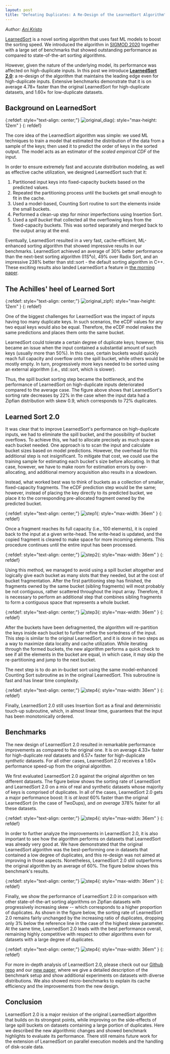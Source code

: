 ```yaml
---
layout: post
title: "Defeating Duplicates: A Re-Design of the LearnedSort Algorithm"
---
```


*Author: [Ani Kristo](https://anikristo.com)*

[LearnedSort](https://github.com/learnedsystems/LearnedSort) is a novel sorting algorithm that uses fast ML models to boost the sorting speed. We introduced the algorithm in [SIGMOD 2020](https://dl.acm.org/doi/10.1145/3318464.3389752) together with a large set of benchmarks that showed outstanding performance as compared to state-of-the-art sorting algorithms. 

However, given the nature of the underlying model, its performance was affected on high-duplicate inputs. In this post we introduce [**LearnedSort 2.0**](https://arxiv.org/abs/2107.03290): a re-design of the algorithm that maintains the leading edge even for high-duplicate inputs. Extensive benchmarks demonstrate that it is on average 4.78× faster than the original LearnedSort for high-duplicate datasets, and 1.60× for low-duplicate datasets.



## Background on LearnedSort

{:refdef: style="text-align: center;"}
![original_diag](/assets/learnedsort/original_diag.png){: style="max-height: 12em" }
{: refdef}

The core idea of the LearnedSort algorithm was simple: we used ML techniques to train a model that estimated the distribution of the data from a sample of the keys; then used it to predict the order of keys in the sorted output. The model acts as an estimator of the *scaled empirical CDF* of the input.

In order to ensure extremely fast and accurate distribution modeling, as well as effective cache utilization, we designed LearnedSort such that it:

1. Partitioned input keys into fixed-capacity buckets based on the predicted values. 
2. Repeated the partitioning process until the buckets get small enough to fit in the cache.
3. Used a model-based, Counting Sort routine to sort the elements inside the small buckets. 
4. Performed a clean-up step for minor imperfections using Insertion Sort. 
5. Used a *spill bucket* that collected all the overflowing keys from the fixed-capacity buckets. This was sorted separately and merged back to the output array at the end.

Eventually, LearnedSort resulted in a very fast, cache-efficient, ML-enhanced sorting algorithm that showed impressive results in our benchmarks. LearnedSort achieved an average of 30% better performance than the next-best sorting algorithm (I1S⁴o), 49% over Radix Sort, and an impressive 238% better than std::sort - the default sorting algorithm in C++. These exciting results also landed LearnedSort a feature in [the morning paper](https://blog.acolyer.org/2020/10/19/the-case-for-a-learned-sorting-algorithm/). 

## The Achilles' heel of Learned Sort

{:refdef: style="text-align: center;"}
![original_zipf](/assets/learnedsort/original_zipf.png){: style="max-height: 12em" }
{: refdef}

One of the biggest challenges for LearnedSort was the impact of inputs having too many duplicate keys. In such scenarios, the eCDF values for any two equal keys would also be equal. Therefore, the eCDF model makes the same predictions and places them onto the same bucket. 

LearnedSort could tolerate a certain degree of duplicate keys; however, this became an issue when the input contained a substantial amount of such keys (usually more than 50%). In this case, certain buckets would quickly reach full capacity and overflow onto the spill bucket, while others would be mostly empty. In turn, progressively more keys needed to be sorted using an external algorithm (i.e., std::sort, which is slower).

Thus, the spill bucket sorting step became the bottleneck, and the performance of LearnedSort on high-duplicate inputs deteriorated compared to the average case. The figure above shows that LearnedSort's sorting rate decreases by 22% in the case when the input data had a Zipfian distribution with skew 0.9, which corresponds to 72% duplicates.

## Learned Sort 2.0

It was clear that to improve LearnedSort's performance on high-duplicate inputs, we had to eliminate the spill bucket, and the possibility of bucket overflows. To achieve this, we had to allocate precisely as much space as each bucket needed. One approach is to scan the input and calculate bucket sizes based on model predictions. However, the overhead for this additional step is not insignificant. To mitigate that cost, we could use the training sample for estimating each bucket's size before allocating. In that case, however, we have to make room for estimation errors by over-allocating, and additional memory acquisition also results in a slowdown.

Instead, what worked best was to think of buckets as a collection of smaller, fixed-capacity fragments. The eCDF prediction step would be the same; however, instead of placing the key directly to its predicted bucket, we place it to the corresponding pre-allocated fragment owned by the predicted bucket.

{:refdef: style="text-align: center;"}
![step1](/assets/learnedsort/step1.png){: style="max-width: 36em" }
{: refdef}

Once a fragment reaches its full capacity (i.e., 100 elements), it is copied back to the input at a given write-head. The write-head is updated, and the copied fragment is cleared to make space for more incoming elements. This procedure continues until the entire input has been processed. 

{:refdef: style="text-align: center;"}
![step2](/assets/learnedsort/step2.png){: style="max-width: 36em" }
{: refdef}

Using this method, we managed to avoid using a spill bucket altogether and logically give each bucket as many slots that they needed, but at the cost of bucket fragmentation. After the first partitioning step has finished, the fragments owned by the same bucket (sibling fragments) will most probably be not contiguous, rather scattered throughout the input array. Therefore, it is necessary to perform an additional step that combines sibling fragments to form a contiguous space that represents a whole bucket.

{:refdef: style="text-align: center;"}
![step3](/assets/learnedsort/step3.png){: style="max-width: 36em" }
{: refdef}

After the buckets have been defragmented, the algorithm will re-partition the keys inside each bucket to further refine the sortedness of the input. This step is similar to the original LearnedSort, and it is done in two steps as a way to maximize data locality and cache utilization. While iterating through the formed buckets, the new algorithm performs a quick check to see if all the elements in the bucket are equal, in which case, it may skip the re-partitioning and jump to the next bucket.

The next step is to do an in-bucket sort using the same model-enhanced Counting Sort subroutine as in the original LearnedSort. This subroutine is fast and has linear time complexity.

{:refdef: style="text-align: center;"}
![step4](/assets/learnedsort/step4.png){: style="max-width: 36em" }
{: refdef}

Finally, LearnedSort 2.0 still uses Insertion Sort as a final and deterministic touch-up subroutine, which, in almost linear time, guarantees that the input has been monotonically ordered.

## Benchmarks

The new design of LearnedSort 2.0 resulted in remarkable performance improvements as compared to the original one. It is on average 4.33× faster for high-duplicate *real* datasets and 6.57× faster for high-duplicate *synthetic* datasets. For all other cases, LearnedSort 2.0 receives a 1.60× performance speed-up from the original algorithm. 

We first evaluated LearnedSort 2.0 against the original algorithm on ten different datasets. The figure below shows the sorting rate of LearnedSort and LearnedSort 2.0 on a mix of real and synthetic datasets whose majority of keys is comprised of duplicates. In all of the cases, LearnedSort 2.0 gets a major performance boost: It is *at least* 60% faster than the original LearnedSort (in the case of TwoDups), and *on average* 378% faster for all these datasets.

{:refdef: style="text-align: center;"}
![step4](/assets/learnedsort/hi_dups.png){: style="max-width: 36em" }
{: refdef}

In order to further analyze the improvements in LearnedSort 2.0, it is also important to see how the algorithm performs on datasets that LearnedSort was already very good at. We have demonstrated  that the original LearnedSort algorithm was the best-performing one in datasets that contained a low degree of duplicates, and this re-design was not aimed at improving in those aspects. Nonetheless, LearnedSort 2.0 still outperforms the original algorithm by an average of 60%. The figure below shows this benchmark's results.

{:refdef: style="text-align: center;"}
![step4](/assets/learnedsort/lo_dup.png){: style="max-width: 36em" }
{: refdef}

Finally, we show the performance of LearnedSort 2.0 in comparison with other state-of-the-art sorting algorithms on Zipfian datasets with progressively increasing skew -- which corresponds to a higher proportion of duplicates. As shown in the figure below, the sorting rate of LearnedSort 2.0 remains fairly unchanged by the increasing ratio of duplicates, dropping only 3% below the reference line in the case of the highest skew parameter. At the same time, LearnedSort 2.0 leads with the best performance overall, remaining highly competitive with respect to other algorithms even for datasets with a large degree of duplicates.

{:refdef: style="text-align: center;"}
![step4](/assets/learnedsort/zipf.png){: style="max-width: 36em" }
{: refdef}

For more in-depth analysis of LearnedSort 2.0, please check out our [Github repo](https://github.com/learnedsystems/LearnedSort) and our [new paper](https://arxiv.org/abs/2107.03290), where we give a detailed description of the benchmark setup and show additional experiments on datasets with diverse distributions. We also showed micro-benchmarks to explain its cache efficiency and the improvements from the new design.

## Conclusion

LearnedSort 2.0 is a major revision of the original LearnedSort algorithm that builds on its strongest points, while improving on the side-effects of large spill buckets on datasets containing a large portion of duplicates. Here we described the new algorithmic changes and showed benchmark highlights to evaluate its performance. There still remains future work for the extension of LearnedSort on parallel execution models and the handling of disk-scale data. 